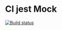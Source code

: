 #  CI jest Mock

[![Build status](https://ci.appveyor.com/api/projects/status/ykfeyt0uvom3t5ti?svg=true)](https://ci.appveyor.com/project/Pokimonka/testjest)